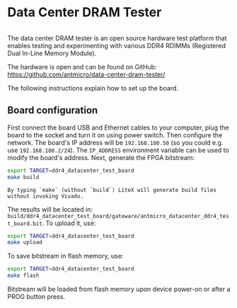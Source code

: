 # Data Center DRAM Tester

```{image} ddr4_datacenter_dram_tester.jpg
```

The data center DRAM tester is an open source hardware test platform that enables testing and experimenting with various DDR4 RDIMMs (Registered Dual In-Line Memory Module).

The hardware is open and can be found on GitHub:
<https://github.com/antmicro/data-center-dram-tester/>

The following instructions explain how to set up the board.

## Board configuration

First connect the board USB and Ethernet cables to your computer, plug the board to the socket and turn it on using power switch. Then configure the network. The board's IP address will be `192.168.100.50` (so you could e.g. use `192.168.100.2/24`). The `IP_ADDRESS` environment variable can be used to modify the board's address.
Next, generate the FPGA bitstream:

```sh
export TARGET=ddr4_datacenter_test_board
make build
```

```{note}
By typing `make` (without `build`) LiteX will generate build files without invoking Vivado.
```

The results will be located in: `build/ddr4_datacenter_test_board/gateware/antmicro_datacenter_ddr4_test_board.bit`. To upload it, use:

```sh
export TARGET=ddr4_datacenter_test_board
make upload
```

To save bitstream in flash memory, use:

```sh
export TARGET=ddr4_datacenter_test_board
make flash
```

Bitstream will be loaded from flash memory upon device power-on or after a PROG button press.

